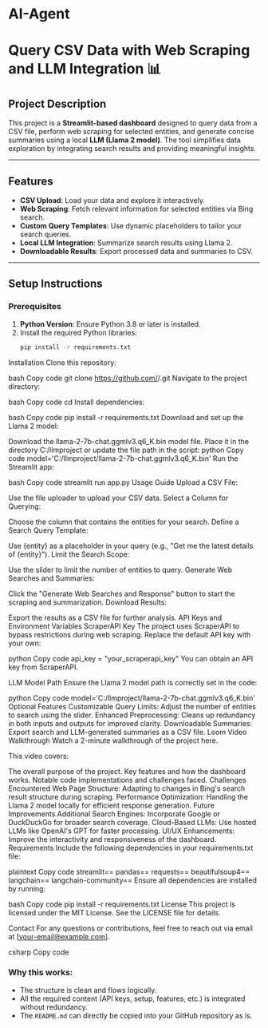 # AI-Agent
# Query CSV Data with Web Scraping and LLM Integration 📊

## Project Description
This project is a **Streamlit-based dashboard** designed to query data from a CSV file, perform web scraping for selected entities, and generate concise summaries using a local **LLM (Llama 2 model)**. The tool simplifies data exploration by integrating search results and providing meaningful insights.

---

## Features
- **CSV Upload**: Load your data and explore it interactively.
- **Web Scraping**: Fetch relevant information for selected entities via Bing search.
- **Custom Query Templates**: Use dynamic placeholders to tailor your search queries.
- **Local LLM Integration**: Summarize search results using Llama 2.
- **Downloadable Results**: Export processed data and summaries to CSV.

---

## Setup Instructions

### Prerequisites
1. **Python Version**: Ensure Python 3.8 or later is installed.
2. Install the required Python libraries:
   ```bash
   pip install -r requirements.txt

Installation
Clone this repository:

bash
Copy code
git clone https://github.com/<your-username>/<repo-name>.git
Navigate to the project directory:

bash
Copy code
cd <repo-name>
Install dependencies:

bash
Copy code
pip install -r requirements.txt
Download and set up the Llama 2 model:

Download the llama-2-7b-chat.ggmlv3.q6_K.bin model file.
Place it in the directory C:/llmproject or update the file path in the script:
python
Copy code
model='C:/llmproject/llama-2-7b-chat.ggmlv3.q6_K.bin'
Run the Streamlit app:

bash
Copy code
streamlit run app.py
Usage Guide
Upload a CSV File:

Use the file uploader to upload your CSV data.
Select a Column for Querying:

Choose the column that contains the entities for your search.
Define a Search Query Template:

Use {entity} as a placeholder in your query (e.g., "Get me the latest details of {entity}").
Limit the Search Scope:

Use the slider to limit the number of entities to query.
Generate Web Searches and Summaries:

Click the "Generate Web Searches and Response" button to start the scraping and summarization.
Download Results:

Export the results as a CSV file for further analysis.
API Keys and Environment Variables
ScraperAPI Key
The project uses ScraperAPI to bypass restrictions during web scraping. Replace the default API key with your own:

python
Copy code
api_key = "your_scraperapi_key"
You can obtain an API key from ScraperAPI.

LLM Model Path
Ensure the Llama 2 model path is correctly set in the code:

python
Copy code
model='C:/llmproject/llama-2-7b-chat.ggmlv3.q6_K.bin'
Optional Features
Customizable Query Limits: Adjust the number of entities to search using the slider.
Enhanced Preprocessing: Cleans up redundancy in both inputs and outputs for improved clarity.
Downloadable Summaries: Export search and LLM-generated summaries as a CSV file.
Loom Video Walkthrough
Watch a 2-minute walkthrough of the project here.

This video covers:

The overall purpose of the project.
Key features and how the dashboard works.
Notable code implementations and challenges faced.
Challenges Encountered
Web Page Structure: Adapting to changes in Bing's search result structure during scraping.
Performance Optimization: Handling the Llama 2 model locally for efficient response generation.
Future Improvements
Additional Search Engines: Incorporate Google or DuckDuckGo for broader search coverage.
Cloud-Based LLMs: Use hosted LLMs like OpenAI's GPT for faster processing.
UI/UX Enhancements: Improve the interactivity and responsiveness of the dashboard.
Requirements
Include the following dependencies in your requirements.txt file:

plaintext
Copy code
streamlit==<version>
pandas==<version>
requests==<version>
beautifulsoup4==<version>
langchain==<version>
langchain-community==<version>
Ensure all dependencies are installed by running:

bash
Copy code
pip install -r requirements.txt
License
This project is licensed under the MIT License. See the LICENSE file for details.

Contact
For any questions or contributions, feel free to reach out via email at [your-email@example.com].

csharp
Copy code

### Why this works:
- The structure is clean and flows logically.
- All the required content (API keys, setup, features, etc.) is integrated without redundancy.
- The `README.md` can directly be copied into your GitHub repository as is.

